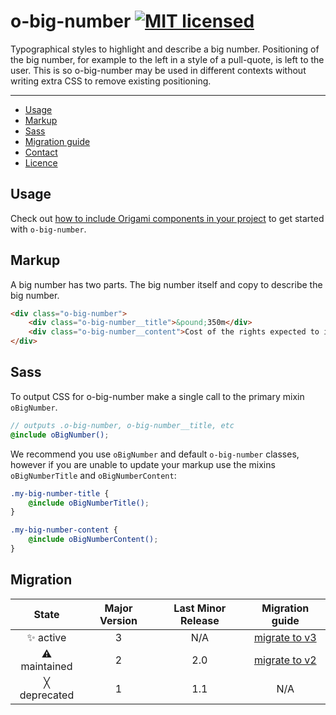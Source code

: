 # o-big-number [![MIT licensed](https://img.shields.io/badge/license-MIT-blue.svg)](#licence)

Typographical styles to highlight and describe a big number. Positioning of the big number, for example to the left in a style of a pull-quote, is left to the user. This is so o-big-number may be used in different contexts without writing extra CSS to remove existing positioning.

----

- [Usage](#usage)
- [Markup](#markup)
- [Sass](#sass)
- [Migration guide](#migration)
- [Contact](#contact)
- [Licence](#licence)

## Usage

Check out [how to include Origami components in your project](https://origami.ft.com/docs/components/#including-origami-components-in-your-project) to get started with `o-big-number`.

## Markup

A big number has two parts. The big number itself and copy to describe the big number.

```html
<div class="o-big-number">
	<div class="o-big-number__title">&pound;350m</div>
	<div class="o-big-number__content">Cost of the rights expected to increase by one-third — or about £350m a year — although some anticipate inflation of up to 70%</div>
</div>
```

## Sass

To output CSS for o-big-number make a single call to the primary mixin `oBigNumber`.

```scss
// outputs .o-big-number, o-big-number__title, etc
@include oBigNumber();
```

We recommend you use `oBigNumber` and default `o-big-number` classes, however if you are unable to update your markup use the mixins `oBigNumberTitle` and `oBigNumberContent`:

```scss
.my-big-number-title {
    @include oBigNumberTitle();
}

.my-big-number-content {
    @include oBigNumberContent();
}
```

## Migration

State | Major Version | Last Minor Release | Migration guide |
:---: | :---: | :---: | :---:
✨ active | 3 | N/A | [migrate to v3](MIGRATION.md#migrating-from-v2-to-v3) |
⚠ maintained | 2 | 2.0 | [migrate to v2](MIGRATION.md#migrating-from-v1-to-v2) |
╳ deprecated | 1 | 1.1 | N/A |
